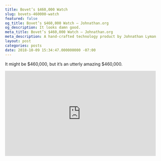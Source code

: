 ```yaml
---
title: Bovet’s $460,000 Watch
slug: bovets-460000-watch
featured: false
og_title: Bovet’s $460,000 Watch – Johnathan.org
og_description: It looks damn good.
meta_title: Bovet’s $460,000 Watch – Johnathan.org
meta_description: A hand-crafted technology product by Johnathan Lyman
layout: post
categories: posts
date: 2018-10-09 15:34:47.000000000 -07:00
---
```


It might be $460,000, but it’s an utterly amazing $460,000.

<iframe loading="lazy" width="500" height="281" src="https://www.youtube.com/embed/GDc6PxpAMeY?feature=oembed" frameborder="0" allow="autoplay; encrypted-media" allowfullscreen=""></iframe>
